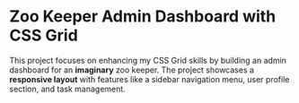 # Zoo Keeper Admin Dashboard with CSS Grid
  This project focuses on enhancing my CSS Grid skills by building an admin dashboard for an **imaginary** zoo keeper. The project showcases a **responsive layout** with features like a sidebar navigation menu, user profile section, and task management.